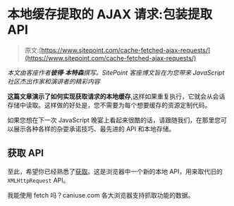 # 本地缓存提取的 AJAX 请求:包装提取 API

> 原文:[https://www.sitepoint.com/cache-fetched-ajax-requests/](https://www.sitepoint.com/cache-fetched-ajax-requests/)

*本文由客座作者**彼得·本特森**撰写。SitePoint 客座博文旨在为您带来 JavaScript 社区杰出作家和演讲者的精彩内容*

**这篇文章演示了如何实现获取请求的本地缓存**,这样如果重复执行，它就会从会话存储中读取。这样做的好处是，您不需要为每个想要缓存的资源定制代码。

如果您想在下一次 JavaScript 晚宴上看起来很酷的话，请跟随我们，在那里您可以展示各种各样的杂耍承诺技巧、最先进的 API 和本地存储。

## 获取 API

至此，希望你已经熟悉了[获取](https://www.sitepoint.com/introduction-to-the-fetch-api/)。这是浏览器中一个新的本地 API，用来取代旧的`XMLHttpRequest` API。

我能使用 fetch 吗？caniuse.com 各大浏览器支持抓取功能的数据。
